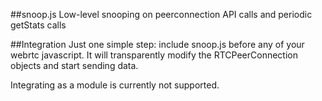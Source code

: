 ##snoop.js
Low-level snooping on peerconnection API calls and periodic getStats calls

##Integration
Just one simple step: include snoop.js before any of your webrtc javascript. It will transparently modify the RTCPeerConnection objects and start sending data.

Integrating as a module is currently not supported.
